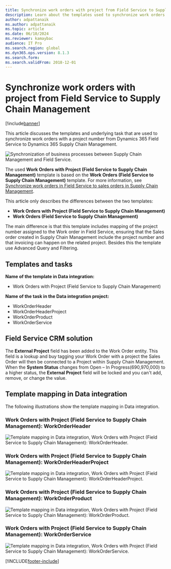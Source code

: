 ```yaml
---
title: Synchronize work orders with project from Field Service to Supply Chain Management
description: Learn about the templates used to synchronize work orders with project numbers from Dynamics 365 Field Service to Dynamics 365 Supply Chain Management.
author: adpattanaik
ms.author: adpattanaik
ms.topic: article
ms.date: 06/10/2024
ms.reviewer: kamaybac
audience: IT Pro
ms.search.region: global
ms.dyn365.ops.version: 8.1.3
ms.search.form: 
ms.search.validFrom: 2018-12-01
---
```


# Synchronize work orders with project from Field Service to Supply Chain Management

[!include[banner](../../../finance/includes/banner.md)]

This article discusses the templates and underlying task that are used to synchronize work orders with a project number from Dynamics 365 Field Service to Dynamics 365 Supply Chain Management.

![Synchronization of business processes between Supply Chain Management and Field Service.](../../../supply-chain/sales-marketing/media/FSSOprojectOW.png)

The used **Work Orders with Project (Field Service to Supply Chain Management)** template is based on the **Work Orders (Field Service to Supply Chain Management)** template. For more information, see [Synchronize work orders in Field Service to sales orders in Supply Chain Management](/dynamics365/unified-operations/supply-chain/sales-marketing/field-service-work-order).

This article only describes the differences between the two templates:
- **Work Orders with Project (Field Service to Supply Chain Management)**
- **Work Orders (Field Service to Supply Chain Management)**

The main difference is that this template includes mapping of the project number assigned to the Work order in Field Service, ensuring that the Sales order created in Supply Chain Management include the project number and that invoicing can happen on the related project. Besides this the template use Advanced Query and Filtering.

## Templates and tasks

**Name of the template in Data integration:**

- Work Orders with Project (Field Service to Supply Chain Management)

**Name of the task in the Data integration project:**

- WorkOrderHeader
- WorkOrderHeaderProject
- WorkOrderProduct
- WorkOrderService

## Field Service CRM solution
The **External Project** field has been added to the Work Order entity. This field is a lookup and buy tagging your Work Order with a project the Sales Order will then be connected to a Project within Supply Chain Management. When the **System Status** changes from Open – In Progress(690,970,000) to a higher status, the **External Project** field will be locked and you can't add, remove, or change the value.

## Template mapping in Data integration

The following illustrations show the template mapping in Data integration.

### Work Orders with Project (Field Service to Supply Chain Management): WorkOrderHeader

![Template mapping in Data integration, Work Orders with Project (Field Service to Supply Chain Management): WorkOrderHeader.](../../../supply-chain/sales-marketing/media/FSWOP1.png)

### Work Orders with Project (Field Service to Supply Chain Management): WorkOrderHeaderProject

![Template mapping in Data integration, Work Orders with Project (Field Service to Supply Chain Management): WorkOrderHeaderProject.](../../../supply-chain/sales-marketing/media/FSWOP2.png)

### Work Orders with Project (Field Service to Supply Chain Management): WorkOrderProduct

![Template mapping in Data integration, Work Orders with Project (Field Service to Supply Chain Management): WorkOrderProduct.](../../../supply-chain/sales-marketing/media/FSWOP3.png)

### Work Orders with Project (Field Service to Supply Chain Management): WorkOrderService

![Template mapping in Data integration, Work Orders with Project (Field Service to Supply Chain Management): WorkOrderService.](../../../supply-chain/sales-marketing/media/FSWOP4.png)


[!INCLUDE[footer-include](../../../includes/footer-banner.md)]
